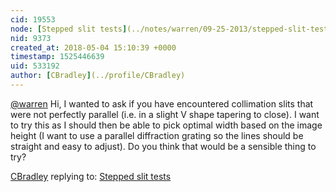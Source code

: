 ```yaml
---
cid: 19553
node: [Stepped slit tests](../notes/warren/09-25-2013/stepped-slit-tests)
nid: 9373
created_at: 2018-05-04 15:10:39 +0000
timestamp: 1525446639
uid: 533192
author: [CBradley](../profile/CBradley)
---
```


[@warren](/profile/warren) Hi, I wanted to ask if you have encountered collimation slits that were not perfectly parallel (i.e. in a slight V shape tapering to close). I want to try this as I should then be able to pick optimal width based on the image height (I want to use a parallel diffraction grating so the lines should be straight and easy to adjust). Do you think that would be a sensible thing to try?

[CBradley](../profile/CBradley) replying to: [Stepped slit tests](../notes/warren/09-25-2013/stepped-slit-tests)


